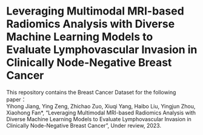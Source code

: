 # Leveraging Multimodal MRI-based Radiomics Analysis with Diverse Machine Learning Models to Evaluate Lymphovascular Invasion in Clinically Node-Negative Breast Cancer
This repository contains the Breast Cancer Dataset for the following paper：  
Yihong Jiang, Ying Zeng, Zhichao Zuo, Xiuqi Yang, Haibo Liu, Yingjun Zhou, Xiaohong Fan*, “Leveraging Multimodal MRI-based Radiomics Analysis with Diverse Machine Learning Models to Evaluate Lymphovascular Invasion in Clinically Node-Negative Breast Cancer”, Under review, 2023.

